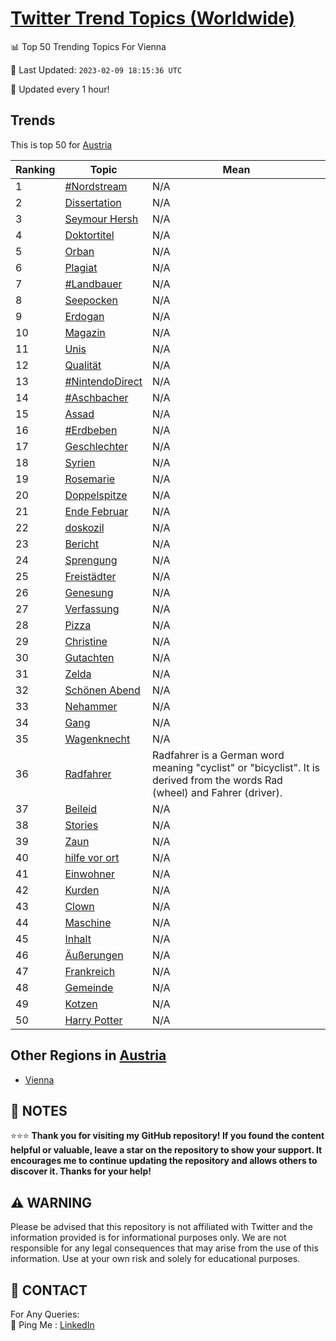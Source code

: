 [Twitter Trend Topics (Worldwide)](https://github.com/ErcinDedeoglu/Twitter-Trend-Topics)
==========


📊 Top 50 Trending Topics For Vienna

📆 Last Updated: `2023-02-09 18:15:36 UTC`

🔧 Updated every 1 hour!


## Trends

This is top 50 for [Austria](</Austria>)

| Ranking | Topic | Mean |
| ------- | ------------ | ------------ |
| 1 | [#Nordstream](http://twitter.com/search?q=%23Nordstream) | N/A |
| 2 | [Dissertation](http://twitter.com/search?q=Dissertation) | N/A |
| 3 | [Seymour Hersh](http://twitter.com/search?q=Seymour+Hersh) | N/A |
| 4 | [Doktortitel](http://twitter.com/search?q=Doktortitel) | N/A |
| 5 | [Orban](http://twitter.com/search?q=Orban) | N/A |
| 6 | [Plagiat](http://twitter.com/search?q=Plagiat) | N/A |
| 7 | [#Landbauer](http://twitter.com/search?q=%23Landbauer) | N/A |
| 8 | [Seepocken](http://twitter.com/search?q=Seepocken) | N/A |
| 9 | [Erdogan](http://twitter.com/search?q=Erdogan) | N/A |
| 10 | [Magazin](http://twitter.com/search?q=Magazin) | N/A |
| 11 | [Unis](http://twitter.com/search?q=Unis) | N/A |
| 12 | [Qualität](http://twitter.com/search?q=Qualit%c3%a4t) | N/A |
| 13 | [#NintendoDirect](http://twitter.com/search?q=%23NintendoDirect) | N/A |
| 14 | [#Aschbacher](http://twitter.com/search?q=%23Aschbacher) | N/A |
| 15 | [Assad](http://twitter.com/search?q=Assad) | N/A |
| 16 | [#Erdbeben](http://twitter.com/search?q=%23Erdbeben) | N/A |
| 17 | [Geschlechter](http://twitter.com/search?q=Geschlechter) | N/A |
| 18 | [Syrien](http://twitter.com/search?q=Syrien) | N/A |
| 19 | [Rosemarie](http://twitter.com/search?q=Rosemarie) | N/A |
| 20 | [Doppelspitze](http://twitter.com/search?q=Doppelspitze) | N/A |
| 21 | [Ende Februar](http://twitter.com/search?q=Ende+Februar) | N/A |
| 22 | [doskozil](http://twitter.com/search?q=doskozil) | N/A |
| 23 | [Bericht](http://twitter.com/search?q=Bericht) | N/A |
| 24 | [Sprengung](http://twitter.com/search?q=Sprengung) | N/A |
| 25 | [Freistädter](http://twitter.com/search?q=Freist%c3%a4dter) | N/A |
| 26 | [Genesung](http://twitter.com/search?q=Genesung) | N/A |
| 27 | [Verfassung](http://twitter.com/search?q=Verfassung) | N/A |
| 28 | [Pizza](http://twitter.com/search?q=Pizza) | N/A |
| 29 | [Christine](http://twitter.com/search?q=Christine) | N/A |
| 30 | [Gutachten](http://twitter.com/search?q=Gutachten) | N/A |
| 31 | [Zelda](http://twitter.com/search?q=Zelda) | N/A |
| 32 | [Schönen Abend](http://twitter.com/search?q=Sch%c3%b6nen+Abend) | N/A |
| 33 | [Nehammer](http://twitter.com/search?q=Nehammer) | N/A |
| 34 | [Gang](http://twitter.com/search?q=Gang) | N/A |
| 35 | [Wagenknecht](http://twitter.com/search?q=Wagenknecht) | N/A |
| 36 | [Radfahrer](http://twitter.com/search?q=Radfahrer) | Radfahrer is a German word meaning "cyclist" or "bicyclist". It is derived from the words Rad (wheel) and Fahrer (driver). |
| 37 | [Beileid](http://twitter.com/search?q=Beileid) | N/A |
| 38 | [Stories](http://twitter.com/search?q=Stories) | N/A |
| 39 | [Zaun](http://twitter.com/search?q=Zaun) | N/A |
| 40 | [hilfe vor ort](http://twitter.com/search?q=hilfe+vor+ort) | N/A |
| 41 | [Einwohner](http://twitter.com/search?q=Einwohner) | N/A |
| 42 | [Kurden](http://twitter.com/search?q=Kurden) | N/A |
| 43 | [Clown](http://twitter.com/search?q=Clown) | N/A |
| 44 | [Maschine](http://twitter.com/search?q=Maschine) | N/A |
| 45 | [Inhalt](http://twitter.com/search?q=Inhalt) | N/A |
| 46 | [Äußerungen](http://twitter.com/search?q=%c3%84u%c3%9ferungen) | N/A |
| 47 | [Frankreich](http://twitter.com/search?q=Frankreich) | N/A |
| 48 | [Gemeinde](http://twitter.com/search?q=Gemeinde) | N/A |
| 49 | [Kotzen](http://twitter.com/search?q=Kotzen) | N/A |
| 50 | [Harry Potter](http://twitter.com/search?q=Harry+Potter) | N/A |



## Other Regions in [Austria](</Austria>)

* [Vienna](</Austria/Vienna.md>)



## 📝 NOTES

⭐⭐⭐ **Thank you for visiting my GitHub repository! If you found the content helpful or valuable, leave a star on the repository to show your support. It encourages me to continue updating the repository and allows others to discover it. Thanks for your help!**


## ⚠️ WARNING

Please be advised that this repository is not affiliated with Twitter and the information provided is for informational purposes only. We are not responsible for any legal consequences that may arise from the use of this information. Use at your own risk and solely for educational purposes.


## 📨 CONTACT

 For Any Queries:  
            🏓 Ping Me : [LinkedIn](https://www.linkedin.com/in/ercindedeoglu/)
